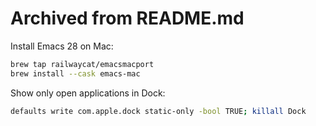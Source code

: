 # Archived from README.md

Install Emacs 28 on Mac:
``` sh
brew tap railwaycat/emacsmacport
brew install --cask emacs-mac
```

Show only open applications in Dock:
```sh
defaults write com.apple.dock static-only -bool TRUE; killall Dock
```
